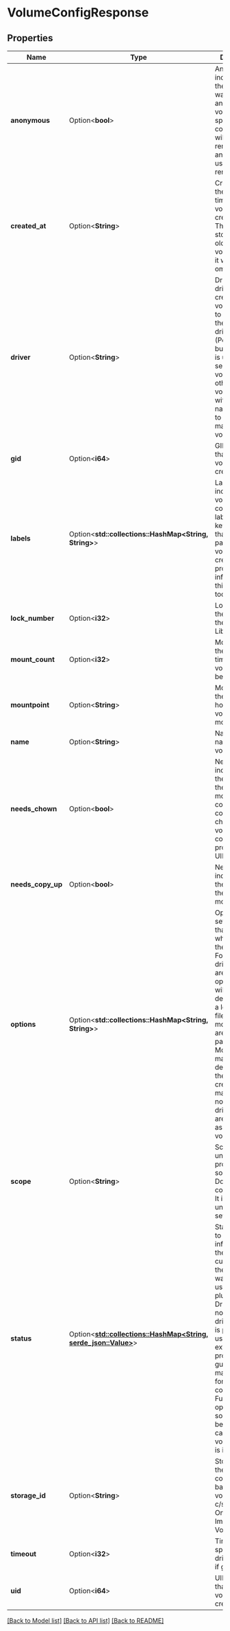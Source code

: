# VolumeConfigResponse

## Properties

Name | Type | Description | Notes
------------ | ------------- | ------------- | -------------
**anonymous** | Option<**bool**> | Anonymous indicates that the volume was created as an anonymous volume for a specific container, and will be removed when any container using it is removed. | [optional]
**created_at** | Option<**String**> | CreatedAt is the date and time the volume was created at. This is not stored for older Libpod volumes; if so, it will be omitted. | [optional]
**driver** | Option<**String**> | Driver is the driver used to create the volume. If set to \"local\" or \"\", the Local driver (Podman built-in code) is used to service the volume; otherwise, a volume plugin with the given name is used to mount and manage the volume. | [optional]
**gid** | Option<**i64**> | GID is the GID that the volume was created with. | [optional]
**labels** | Option<**std::collections::HashMap<String, String>**> | Labels includes the volume's configured labels, key:value pairs that can be passed during volume creation to provide information for third party tools. | [optional]
**lock_number** | Option<**i32**> | LockNumber is the number of the volume's Libpod lock. | [optional]
**mount_count** | Option<**i32**> | MountCount is the number of times this volume has been mounted. | [optional]
**mountpoint** | Option<**String**> | Mountpoint is the path on the host where the volume is mounted. | [optional]
**name** | Option<**String**> | Name is the name of the volume. | [optional]
**needs_chown** | Option<**bool**> | NeedsChown indicates that the next time the volume is mounted into a container, the container will chown the volume to the container process UID/GID. | [optional]
**needs_copy_up** | Option<**bool**> | NeedsCopyUp indicates that the next time the volume is mounted into | [optional]
**options** | Option<**std::collections::HashMap<String, String>**> | Options is a set of options that were used when creating the volume. For the Local driver, these are mount options that will be used to determine how a local filesystem is mounted; they are handled as parameters to Mount in a manner described in the volume create manpage. For non-local drivers, these are passed as-is to the volume plugin. | [optional]
**scope** | Option<**String**> | Scope is unused and provided solely for Docker compatibility. It is unconditionally set to \"local\". | [optional]
**status** | Option<[**std::collections::HashMap<String, serde_json::Value>**](serde_json::Value.md)> | Status is used to return information on the volume's current state, if the volume was created using a volume plugin (uses a Driver that is not the local driver). Status is provided to us by an external program, so no guarantees are made about its format or contents. Further, it is an optional field, so it may not be set even in cases where a volume plugin is in use. | [optional]
**storage_id** | Option<**String**> | StorageID is the ID of the container backing the volume in c/storage. Only used with Image Volumes. | [optional]
**timeout** | Option<**i32**> | Timeout is the specified driver timeout if given | [optional]
**uid** | Option<**i64**> | UID is the UID that the volume was created with. | [optional]

[[Back to Model list]](../README.md#documentation-for-models) [[Back to API list]](../README.md#documentation-for-api-endpoints) [[Back to README]](../README.md)


